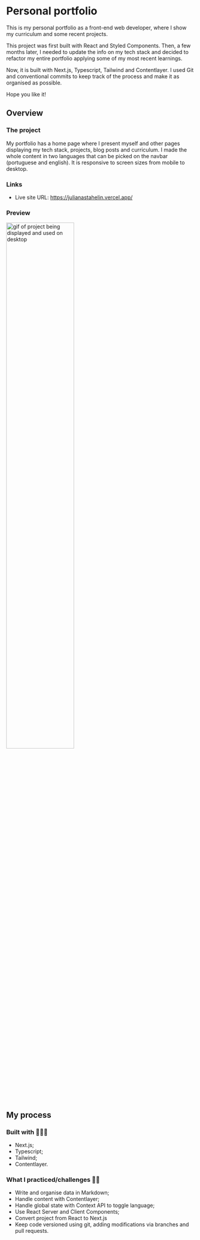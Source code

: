 <h1>Personal portfolio</h1>

<p>This is my personal portfolio as a front-end web developer, where I show my curriculum and some recent projects. </p>
<p>This project was first built with React and Styled Components. Then, a few months later, I needed to update the info on my tech stack and decided to refactor my entire portfolio applying some of my most recent learnings.</p>
<p> Now, it is built with Next.js, Typescript, Tailwind and Contentlayer. I used Git and conventional commits to keep track of the process and make it as organised as possible. </p>

<p>Hope you like it!</p>

<h2>Overview</h2>

<h3>The project</h3>
<p>My portfolio has a home page where I present myself and other pages displaying my tech stack, projects, blog posts and curriculum. I made the whole content in two languages that can be picked on the navbar (portuguese and english). It is responsive to screen sizes from mobile to desktop.</p>

<h3>Links</h3>
<ul>
    <li>Live site URL: <a href="https://julianastahelin.vercel.app/">https://julianastahelin.vercel.app/</a></li>
</ul>

<h3>Preview</h3>
<a href="https://julianastahelin.vercel.app/"><img src="docs/design-desktop.gif" alt="gif of project being displayed and used on desktop" style="width: 60%"></a>

<h2>My process</h2>

<h3>Built with 👩🏽‍💻</h3>
<ul>
    <li>Next.js;</li>
    <li>Typescript;</li>
    <li>Tailwind;</li>
    <li>Contentlayer.</li>
</ul>

<h3>What I practiced/challenges 💪🏽</h3>
<ul>
    <li>Write and organise data in Markdown;</li>
    <li>Handle content with Contentlayer;</li>
    <li>Handle global state with Context API to toggle language;</li>
    <li>Use React Server and Client Components;</li>
    <li>Convert project from React to Next.js</li>
    <li>Keep code versioned using git, adding modifications via branches and pull requests.</li>
</ul>
